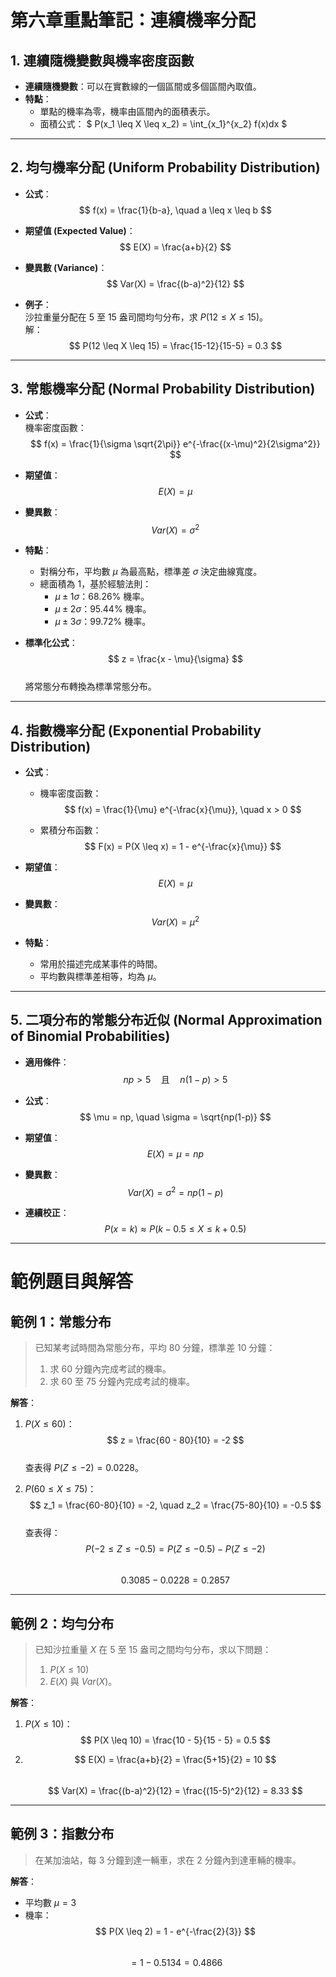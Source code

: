 # 第六章重點筆記：連續機率分配

## 1. **連續隨機變數與機率密度函數**

- **連續隨機變數**：可以在實數線的一個區間或多個區間內取值。
- **特點**：
  - 單點的機率為零，機率由區間內的面積表示。
  - 面積公式： $ P(x_1 \leq X \leq x_2) = \int_{x_1}^{x_2} f(x)dx $

---

## 2. **均勻機率分配 (Uniform Probability Distribution)**

- **公式**：
  $$
  f(x) = \frac{1}{b-a}, \quad a \leq x \leq b
  $$

- **期望值 (Expected Value)**：  
  $$
  E(X) = \frac{a+b}{2}
  $$

- **變異數 (Variance)**：  
  $$
  Var(X) = \frac{(b-a)^2}{12}
  $$

- **例子**：  
  沙拉重量分配在 5 至 15 盎司間均勻分布，求 $P(12 \leq X \leq 15)$。  
  解：  
  $$
  P(12 \leq X \leq 15) = \frac{15-12}{15-5} = 0.3
  $$

---

## 3. **常態機率分配 (Normal Probability Distribution)**

- **公式**：  
  機率密度函數：  
  $$
  f(x) = \frac{1}{\sigma \sqrt{2\pi}} e^{-\frac{(x-\mu)^2}{2\sigma^2}}
  $$

- **期望值**：  
  $$
  E(X) = \mu
  $$

- **變異數**：  
  $$
  Var(X) = \sigma^2
  $$

- **特點**：
  - 對稱分布，平均數 $\mu$ 為最高點，標準差 $\sigma$ 決定曲線寬度。
  - 總面積為 1，基於經驗法則：
    - $\mu \pm 1\sigma$：68.26% 機率。
    - $\mu \pm 2\sigma$：95.44% 機率。
    - $\mu \pm 3\sigma$：99.72% 機率。

- **標準化公式**：  
  $$
  z = \frac{x - \mu}{\sigma}
  $$  
  將常態分布轉換為標準常態分布。

---

## 4. **指數機率分配 (Exponential Probability Distribution)**

- **公式**：
  - 機率密度函數：  
    $$
    f(x) = \frac{1}{\mu} e^{-\frac{x}{\mu}}, \quad x > 0
    $$

  - 累積分布函數：  
    $$
    F(x) = P(X \leq x) = 1 - e^{-\frac{x}{\mu}}
    $$

- **期望值**：  
  $$
  E(X) = \mu
  $$

- **變異數**：  
  $$
  Var(X) = \mu^2
  $$

- **特點**：
  - 常用於描述完成某事件的時間。
  - 平均數與標準差相等，均為 $\mu$。

---

## 5. **二項分布的常態分布近似 (Normal Approximation of Binomial Probabilities)**

- **適用條件**：  
  $$
  np > 5 \quad \text{且} \quad n(1-p) > 5
  $$

- **公式**：  
  $$
  \mu = np, \quad \sigma = \sqrt{np(1-p)}
  $$

- **期望值**：  
  $$
  E(X) = \mu = np
  $$

- **變異數**：  
  $$
  Var(X) = \sigma^2 = np(1-p)
  $$

- **連續校正**：  
  $$
  P(x = k) \approx P(k-0.5 \leq X \leq k+0.5)
  $$

---

# 範例題目與解答

## 範例 1：常態分布

> 已知某考試時間為常態分布，平均 80 分鐘，標準差 10 分鐘：
> 1. 求 60 分鐘內完成考試的機率。
> 2. 求 60 至 75 分鐘內完成考試的機率。

**解答**：

1. $P(X \leq 60)$：  
   $$
   z = \frac{60 - 80}{10} = -2
   $$  
   查表得 $P(Z \leq -2) = 0.0228$。

2. $P(60 \leq X \leq 75)$：  
   $$
   z_1 = \frac{60-80}{10} = -2, \quad z_2 = \frac{75-80}{10} = -0.5
   $$  
   查表得：  
   $$
   P(-2 \leq Z \leq -0.5) = P(Z \leq -0.5) - P(Z \leq -2)
   $$  
   $$
   0.3085 - 0.0228 = 0.2857
   $$

---

## 範例 2：均勻分布

> 已知沙拉重量 $X$ 在 5 至 15 盎司之間均勻分布，求以下問題：
> 1. $P(X \leq 10)$
> 2. $E(X)$ 與 $Var(X)$。

**解答**：

1. $P(X \leq 10)$：  
   $$
   P(X \leq 10) = \frac{10 - 5}{15 - 5} = 0.5
   $$

2.  
   $$
   E(X) = \frac{a+b}{2} = \frac{5+15}{2} = 10
   $$  
   $$
   Var(X) = \frac{(b-a)^2}{12} = \frac{(15-5)^2}{12} = 8.33
   $$

---

## 範例 3：指數分布

> 在某加油站，每 3 分鐘到達一輛車，求在 2 分鐘內到達車輛的機率。

**解答**：

- 平均數 $\mu = 3$
- 機率：  
  $$
  P(X \leq 2) = 1 - e^{-\frac{2}{3}}
  $$  
  $$
  = 1 - 0.5134 = 0.4866
  $$

